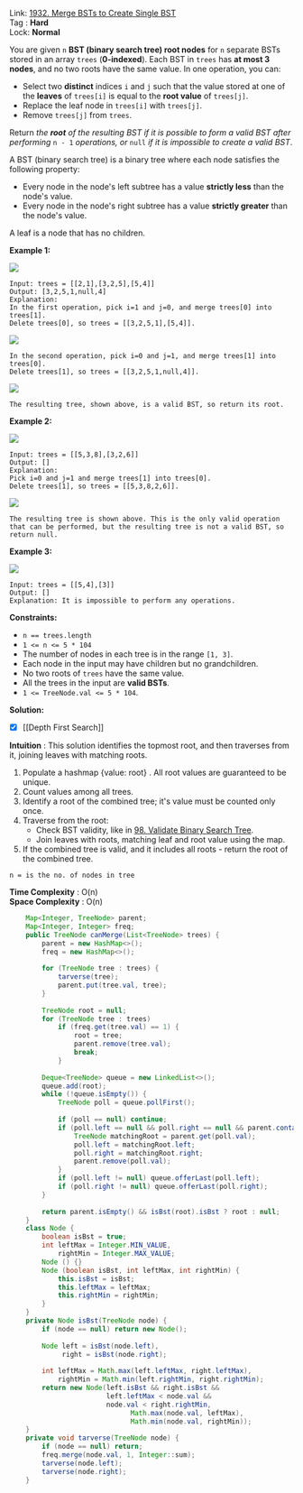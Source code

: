 Link: [1932. Merge BSTs to Create Single BST](https://leetcode.com/problems/merge-bsts-to-create-single-bst/) <br>
Tag : **Hard**<br>
Lock: **Normal**

You are given `n` **BST (binary search tree) root nodes** for `n` separate BSTs stored in an array `trees` (**0-indexed**). Each BST in `trees` has **at most 3 nodes**, and no two roots have the same value. In one operation, you can:

-   Select two **distinct** indices `i` and `j` such that the value stored at one of the **leaves** of `trees[i]` is equal to the **root value** of `trees[j]`.
-   Replace the leaf node in `trees[i]` with `trees[j]`.
-   Remove `trees[j]` from `trees`.

Return _the **root** of the resulting BST if it is possible to form a valid BST after performing_ `n - 1` _operations, or_ `null` _if it is impossible to create a valid BST_.

A BST (binary search tree) is a binary tree where each node satisfies the following property:

-   Every node in the node's left subtree has a value **strictly less** than the node's value.
-   Every node in the node's right subtree has a value **strictly greater** than the node's value.

A leaf is a node that has no children.

**Example 1:**

![](https://assets.leetcode.com/uploads/2021/06/08/d1.png)

```
Input: trees = [[2,1],[3,2,5],[5,4]]
Output: [3,2,5,1,null,4]
Explanation:
In the first operation, pick i=1 and j=0, and merge trees[0] into trees[1].
Delete trees[0], so trees = [[3,2,5,1],[5,4]].
```
![](https://assets.leetcode.com/uploads/2021/06/24/diagram.png)
```
In the second operation, pick i=0 and j=1, and merge trees[1] into trees[0].
Delete trees[1], so trees = [[3,2,5,1,null,4]].
```
![](https://assets.leetcode.com/uploads/2021/06/24/diagram-2.png)
```
The resulting tree, shown above, is a valid BST, so return its root.
```

**Example 2:**

![](https://assets.leetcode.com/uploads/2021/06/08/d2.png)

```
Input: trees = [[5,3,8],[3,2,6]]
Output: []
Explanation:
Pick i=0 and j=1 and merge trees[1] into trees[0].
Delete trees[1], so trees = [[5,3,8,2,6]].
```
![](https://assets.leetcode.com/uploads/2021/06/24/diagram-3.png)
```
The resulting tree is shown above. This is the only valid operation that can be performed, but the resulting tree is not a valid BST, so return null.
```

**Example 3:**

![](https://assets.leetcode.com/uploads/2021/06/08/d3.png)

```
Input: trees = [[5,4],[3]]
Output: []
Explanation: It is impossible to perform any operations.
```

**Constraints:**
-   `n == trees.length`
-   `1 <= n <= 5 * 104`
-   The number of nodes in each tree is in the range `[1, 3]`.
-   Each node in the input may have children but no grandchildren.
-   No two roots of `trees` have the same value.
-   All the trees in the input are **valid BSTs**.
-   `1 <= TreeNode.val <= 5 * 104`.

**Solution:**
- [x] [[Depth First Search]] 

**Intuition** :
This solution identifies the topmost root, and then traverses from it, joining leaves with matching roots.

1.  Populate a hashmap {value: root} . All root values are guaranteed to be unique.
2.  Count values among all trees.
3.  Identify a root of the combined tree; it's value must be counted only once.
4.  Traverse from the root:
    -   Check BST validity, like in [98. Validate Binary Search Tree](https://leetcode.com/problems/validate-binary-search-tree/).
    -   Join leaves with roots, matching leaf and root value using the map.
5.  If the combined tree is valid, and it includes all roots - return the root of the combined tree.

```
n = is the no. of nodes in tree
```
**Time Complexity** : O(n)<br>
**Space Complexity** : O(n)

```java
    Map<Integer, TreeNode> parent;
    Map<Integer, Integer> freq;
    public TreeNode canMerge(List<TreeNode> trees) {
        parent = new HashMap<>();
        freq = new HashMap<>();
        
        for (TreeNode tree : trees) {
            tarverse(tree);
            parent.put(tree.val, tree);
        }
        
        TreeNode root = null;
        for (TreeNode tree : trees)
            if (freq.get(tree.val) == 1) {
                root = tree;
                parent.remove(tree.val);
                break;
            }
        
        Deque<TreeNode> queue = new LinkedList<>();
        queue.add(root);
        while (!queue.isEmpty()) {
            TreeNode poll = queue.pollFirst();
            
            if (poll == null) continue;
            if (poll.left == null && poll.right == null && parent.containsKey(poll.val)) {
                TreeNode matchingRoot = parent.get(poll.val);
                poll.left = matchingRoot.left;
                poll.right = matchingRoot.right;
                parent.remove(poll.val);
            }
            if (poll.left != null) queue.offerLast(poll.left);
            if (poll.right != null) queue.offerLast(poll.right);
        }
        
        return parent.isEmpty() && isBst(root).isBst ? root : null; 
    }
    class Node {
        boolean isBst = true;
        int leftMax = Integer.MIN_VALUE,
            rightMin = Integer.MAX_VALUE;
        Node () {}
        Node (boolean isBst, int leftMax, int rightMin) {
            this.isBst = isBst;
            this.leftMax = leftMax;
            this.rightMin = rightMin;
        }
    }
    private Node isBst(TreeNode node) {
        if (node == null) return new Node();
        
        Node left = isBst(node.left),
             right = isBst(node.right);
        
        int leftMax = Math.max(left.leftMax, right.leftMax),
            rightMin = Math.min(left.rightMin, right.rightMin);
        return new Node(left.isBst && right.isBst && 
                        left.leftMax < node.val && 
                        node.val < right.rightMin, 
                              Math.max(node.val, leftMax),
                              Math.min(node.val, rightMin));
    }
    private void tarverse(TreeNode node) {
        if (node == null) return;
        freq.merge(node.val, 1, Integer::sum);
        tarverse(node.left);
        tarverse(node.right);
    }
```
